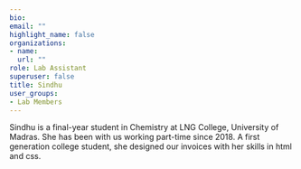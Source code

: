 ```yaml
---
bio: 
email: ""
highlight_name: false
organizations:
- name: 
  url: ""
role: Lab Assistant
superuser: false
title: Sindhu
user_groups:
- Lab Members
---
```

Sindhu is a final-year student in Chemistry at LNG College, University of Madras. She has been with us working part-time since 2018. A first generation college student, she designed our invoices with her skills in html and css.    



